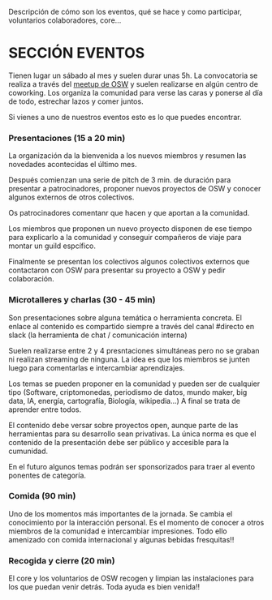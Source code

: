 Descripción de cómo son los eventos, qué se hace y como participar, voluntarios colaboradores, core...


# SECCIÓN EVENTOS

Tienen lugar un sábado al mes y suelen durar  unas 5h. La convocatoria se realiza a través del [meetup de OSW](https://www.meetup.com/es-ES/Open-Source-Weekends/) y suelen realizarse en algún centro de coworking.
Los organiza la comunidad para verse las caras y ponerse al día de todo, estrechar lazos y comer juntos.

Si vienes a uno de nuestros eventos esto es lo que puedes encontrar.

### Presentaciones (15 a 20 min)

La organización da la bienvenida a los nuevos miembros y resumen las novedades acontecidas el último mes.

Después comienzan una serie de pitch de 3 min. de duración para presentar a patrocinadores, proponer nuevos proyectos de OSW y conocer algunos externos de otros colectivos.

Os patrocinadores comentanr que hacen y que aportan a la comunidad.

Los miembros que proponen un nuevo proyecto disponen de ese tiempo para explicarlo a la comunidad y conseguir compañeros de viaje para montar un guild espcífico.

Finalmente se presentan los colectivos algunos colectivos externos que contactaron con OSW para presentar su proyecto a OSW y pedir colaboración.

### Microtalleres y charlas (30 - 45 min)

Son presentaciones sobre alguna temática o herramienta concreta. El enlace al contenido es compartido siempre a través del canal #directo en slack (la herramienta de chat / comunicación interna)

Suelen realizarse entre 2 y 4 presntaciones simultáneas pero no se graban ni realizan streaming de ninguna. La idea es que los miembros se junten luego para comentarlas e intercambiar aprendizajes.

Los temas se pueden proponer en la comunidad y pueden ser de cualquier tipo (Software, criptomonedas, periodismo de datos, mundo maker, big data, IA, energía, cartografía, Biología, wikipedia...) A final se trata de aprender entre todos.

El contenido debe versar sobre proyectos open, aunque parte de las herramientas para su desarrollo sean privativas. La única norma es que el contenido de la presentación debe ser público y accesible para la cumunidad.

En el futuro algunos temas podrán ser sponsorizados para traer al evento ponentes de categoría.

### Comida (90 min)

Uno de los momentos más importantes de la jornada.
Se cambia el conocimiento  por la interacción personal. Es el momento de conocer a otros miembros de la comunidad e intercambiar impresiones. Todo ello amenizado con comida internacional y algunas bebidas fresquitas!!

### Recogida y cierre (20 min)

El core y los voluntarios de OSW recogen y limpian las instalaciones para los que puedan venir detrás.
Toda ayuda es bien venida!!

